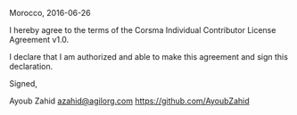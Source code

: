 Morocco, 2016-06-26

I hereby agree to the terms of the Corsma Individual Contributor License
Agreement v1.0.

I declare that I am authorized and able to make this agreement and sign this
declaration.

Signed,

Ayoub Zahid azahid@agilorg.com https://github.com/AyoubZahid
